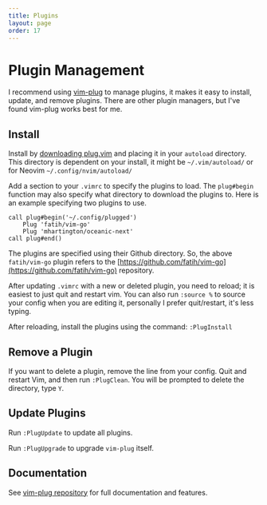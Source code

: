 ```yaml
---
title: Plugins
layout: page
order: 17
---
```


# Plugin Management

I recommend using [vim-plug](https://github.com/junegunn/vim-plug) to manage plugins, it makes it easy to install, update, and remove plugins. There are other plugin managers, but I've found vim-plug works best for me.

## Install

Install by [downloading plug.vim](https://raw.githubusercontent.com/junegunn/vim-plug/master/plug.vim) and placing it in your `autoload` directory. This directory is dependent on your install, it might be `~/.vim/autoload/` or for Neovim `~/.config/nvim/autoload/`

Add a section to your `.vimrc` to specify the plugins to load. The `plug#begin` function may also specify what directory to download the plugins to. Here is an example specifying two plugins to use.

```vim
call plug#begin('~/.config/plugged')
    Plug 'fatih/vim-go'
    Plug 'mhartington/oceanic-next'
call plug#end()
```

The plugins are specified using their Github directory. So, the above `fatih/vim-go` plugin refers to the [https://github.com/fatih/vim-go](https://github.com/fatih/vim-go) repository.

After updating `.vimrc` with a new or deleted plugin, you need to reload; it is easiest to just quit and restart vim. <span class="sidenote">You can also run `:source %` to source your config when you are editing it, personally I prefer quit/restart, it's less typing.</span>

After reloading, install the plugins using the command: `:PlugInstall`

## Remove a Plugin

If you want to delete a plugin, remove the line from your config. Quit and restart Vim, and then run `:PlugClean`. You will be prompted to delete the directory, type `Y`.

## Update Plugins

Run `:PlugUpdate` to update all plugins.

Run `:PlugUpgrade` to upgrade `vim-plug` itself.

## Documentation

See [vim-plug repository](https://github.com/junegunn/vim-plug) for full documentation and features.

